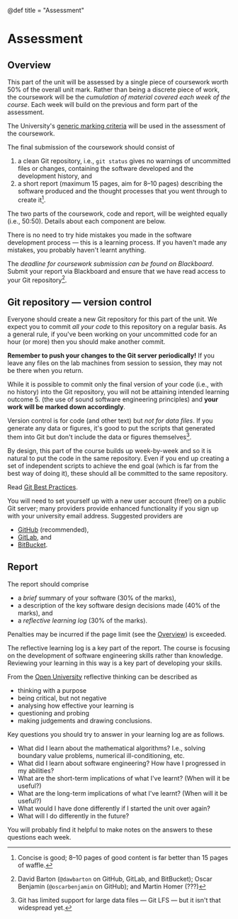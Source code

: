 @def title = "Assessment"

# Assessment

## Overview

This part of the unit will be assessed by a single piece of coursework worth
50% of the overall unit mark. Rather than being a discrete piece of work, the
coursework will be the *cumulation of material covered each week of the
course*. Each week will build on the previous and form part of the assessment.

The University's [generic marking
criteria](http://www.bristol.ac.uk/academic-quality/assessment/regulations-and-code-of-practice-for-taught-programmes/marking-criteria/)
will be used in the assessment of the coursework.

The final submission of the coursework should consist of

1. a clean Git repository, i.e., `git status` gives no warnings of uncommitted
   files or changes, containing the software developed and the development
   history, and
2. a short report (maximum 15 pages, aim for 8&ndash;10 pages) describing the
   software produced and the thought processes that you went through to create
   it[^1].

The two parts of the coursework, code and report, will be weighted equally
(i.e., 50:50). Details about each component are below.

There is no need to try hide mistakes you made in the software development
process &mdash; this is a learning process. If you haven't made any mistakes,
you probably haven't learnt anything.

The *deadline for coursework submission can be found on Blackboard*. Submit
your report via Blackboard and ensure that we have read access to your Git
repository[^2].

[^1]: Concise is good; 8&ndash;10 pages of good content is far better than 15 pages of waffle.
[^2]: David Barton (`@dawbarton` on GitHub, GitLab, and BitBucket); Oscar Benjamin (`@oscarbenjamin` on GitHub); and Martin Homer (???)

## Git repository &mdash; version control

Everyone should create a new Git repository for this part of the unit. We
expect you to commit *all your code* to this repository on a regular basis.
As a general rule, if you've been working on your uncommitted code for an hour
(or more) then you should make another commit.

**Remember to push your changes to the Git server periodically!** If
you leave any files on the lab machines from session to session, they may not be
there when you return.

While it is possible to commit only the final version of your code (i.e., with
no history) into the Git repository, you will not be attaining intended learning
outcome 5. (the use of sound software engineering principles) and **your work will
be marked down accordingly**.

Version control is for code (and other text) but *not for data files*. If
you generate any data or figures, it's good to put the scripts that generated
them into Git but don't include the data or figures themselves[^3].

By design, this part of the course builds up week-by-week and so it is natural
to put the code in the same repository. Even if you end up creating a set of
independent scripts to achieve the end goal (which is far from the best way of
doing it), these should all be committed to the same repository.

Read [Git Best Practices](https://sethrobertson.github.io/GitBestPractices/).

You will need to set yourself up with a new user account (free!) on a public Git
server; many providers provide enhanced functionality if you sign up with your
university email address. Suggested providers are

* [GitHub](https://github.com/) (recommended),
* [GitLab](https://gitlab.com/), and
* [BitBucket](https://bitbucket.org/).

[^3]: Git has limited support for large data files &mdash; Git LFS &mdash; but it isn't that widespread yet.

## Report

The report should comprise

* a *brief* summary of your software (30% of the marks),
* a description of the key software design decisions made (40% of the marks), and
* a *reflective learning log* (30% of the marks).

Penalties may be incurred if the page limit (see the [Overview](#overview)) is exceeded.

The reflective learning log is a key part of the report. The course is focusing
on the development of software engineering skills rather than knowledge.
Reviewing your learning in this way is a key part of developing your skills.

From the [Open University](https://help.open.ac.uk/be-aware-of-your-habits)
reflective thinking can be described as

* thinking with a purpose
* being critical, but not negative
* analysing how effective your learning is
* questioning and probing
* making judgements and drawing conclusions.

Key questions you should try to answer in your learning log are as follows.

* What did I learn about the mathematical algorithms? I.e., solving boundary value problems, numerical ill-conditioning, etc.
* What did I learn about software engineering? How have I progressed in my abilities?
* What are the short-term implications of what I've learnt? (When will it be useful?)
* What are the long-term implications of what I've learnt? (When will it be useful?)
* What would I have done differently if I started the unit over again?
* What will I do differently in the future?
  
You will probably find it helpful to make notes on the answers to these questions each week.
